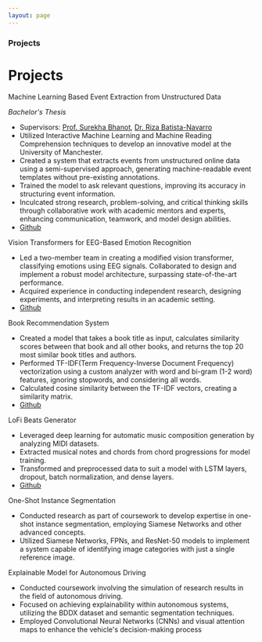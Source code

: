 ```yaml
---
layout: page
---
```


### Projects
<h1>Projects</h1>

  <div class="subheading-split">
    <div>
      <p class="subheading-split-left-first">Machine Learning Based Event Extraction from
        Unstructured Data</p>
      <i>Bachelor's Thesis</i>
    </div>
  </div>
  <ul class="content-list">
    <li>Supervisors: <a href="https://www.bits-pilani.ac.in/pilani/surekha-bhanot/">Prof. Surekha Bhanot</a>, <a href="https://personalpages.manchester.ac.uk/staff/riza.batista/">Dr. Riza Batista-Navarro</a>
    </li>
    <li>Utilized Interactive Machine Learning and Machine
        Reading Comprehension techniques to develop an
        innovative model at the University of Manchester.
    </li>
    <li>Created a system that extracts events from unstructured
        online data using a semi-supervised approach, generating
        machine-readable event templates without pre-existing
        annotations.
    </li>
    <li>Trained the model to ask relevant questions, improving
        its accuracy in structuring event information.
    </li>
    <li>Inculcated strong research, problem-solving, and critical
        thinking skills through collaborative work with academic
        mentors and experts, enhancing communication,
        teamwork, and model design abilities.
    </li>
    <li><a href="https://github.com/astha-rastogi-1/Event-Extraction-from-Cooking-Data">Github</a>
    </li>
  </ul>

  <div class="subheading-split">
    <div>
      <p class="subheading-split-left-first">Vision Transformers for EEG-Based Emotion Recognition</p>
    </div>
  </div>
  <ul class="content-list">
    <li>Led a two-member team in creating a modified vision
        transformer, classifying emotions using EEG signals.
        Collaborated to design and implement a robust model
        architecture, surpassing state-of-the-art performance.
    </li>
    <li>Acquired experience in conducting independent research,
        designing experiments, and interpreting results in an
        academic setting.
    </li>
    <li><a href="https://github.com/astha-rastogi-1/C-former">Github</a>
    </li>
  </ul>

  <div class="subheading-split">
    <div>
      <p class="subheading-split-left-first">Book Recommendation System</p>
    </div>
  </div>
  <ul class="content-list">
    <li>Created a model that takes a book title as input, calculates similarity scores between that book and all other books, and returns the top 20 most similar book titles and authors.
    </li>
    <li>Performed TF-IDF(Term Frequency-Inverse Document Frequency) vectorization using a custom analyzer with word and bi-gram (1-2 word) features, ignoring stopwords, and considering all words.
    </li>
    <li>Calculated cosine similarity between the TF-IDF vectors, creating a similarity matrix.
    </li>
    <li><a href="https://github.com/astha-rastogi-1/Book-Recommendation-System">Github</a>
    </li>
  </ul>

  <div class="subheading-split">
    <div>
      <p class="subheading-split-left-first">LoFi Beats Generator</p>
    </div>
  </div>
  <ul class="content-list">
    <!-- <li>The primary goal of the project is to leverage deep learning techniques to generate music compositions automatically by analyzing a dataset of MIDI files, extracting musical elements, and using them as training data for the neural network.
    </li>
    <li>Prepared the data by extracting musical notes and chords from chord progressions, and preprocessed them to be compatible with the model consisting of multiple LSTM layers, dropout, batch normalization and dense layers.
    </li> -->
    <li>Leveraged deep learning for automatic music composition generation by analyzing MIDI datasets.
    </li>
    <li>Extracted musical notes and chords from chord progressions for model training.
    </li>
    <li>Transformed and preprocessed data to suit a model with LSTM layers, dropout, batch normalization, and dense layers.
    </li>
    <li><a href="https://github.com/astha-rastogi-1/lofi-beats">Github</a></li>
  </ul>

  <div class="subheading-split">
    <div>
      <p class="subheading-split-left-first">One-Shot Instance Segmentation</p>
    </div>
  </div>
  <ul class="content-list">
    <li>Conducted research as part of coursework to develop expertise in one-shot instance segmentation, employing Siamese Networks and other advanced concepts.
    </li>
    <li>Utilized Siamese Networks, FPNs, and ResNet-50 models to implement a system capable of identifying image categories with just a single reference image.
    </li>
  </ul>

  <div class="subheading-split">
    <div>
      <p class="subheading-split-left-first">Explainable Model for Autonomous Driving</p>
    </div>
  </div>
  <ul class="content-list">
    <li>Conducted coursework involving the simulation of research results in the field of autonomous driving.
    </li>
    <li>Focused on achieving explainability within autonomous systems, utilizing the BDDX dataset and semantic segmentation techniques.
    </li>
    <li>Employed Convolutional Neural Networks (CNNs) and visual attention maps to enhance the vehicle's decision-making process
    </li>
  </ul>